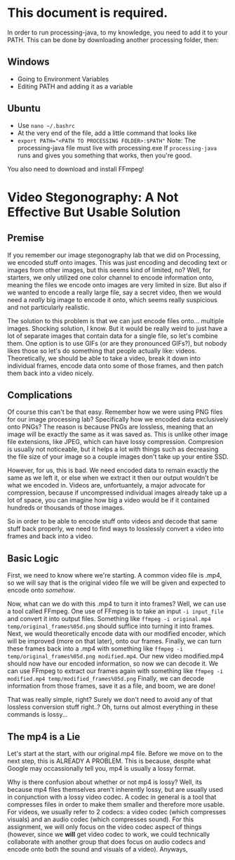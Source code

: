 # This document is required.

In order to run processing-java, to my knowledge, you need to add it to your PATH.
This can be done by downloading another processing folder, then:
## Windows
- Going to Environment Variables
- Editing PATH and adding it as a variable
## Ubuntu
- Use `nano ~/.bashrc`
- At the very end of the file, add a little command that looks like
- `export PATH="<PATH TO PROCESSING FOLDER>:$PATH"`
Note: The processing-java file must live with processing.exe
If `processing-java` runs and gives you something that works, then you're good.

You also need to download and install FFmpeg!

# Video Stegonography: A Not Effective But Usable Solution

## Premise

If you remember our image stegonography lab that we did on Processing, we encoded stuff onto images.
This was just encoding and decoding text or images from other images, but this seems kind of limited, no?
Well, for starters, we only utilized one color channel to encode information onto, meaning the files we encode onto images are very limited in size.
**<Include a diagram about how small the encoded file has to be in comparison to the original file>**
But also if we wanted to encode a really large file, say a secret video, then we would need a *really* big image to encode it onto, which seems really suspicious and not particularly realistic.

The solution to this problem is that we can just encode files onto... multiple images. Shocking solution, I know.
But it would be really weird to just have a lot of separate images that contain data for a single file, so let's combine them.
One option is to use GIFs (or are they pronounced GIFs?), but nobody likes those so let's do something that people actually like: videos.
Theoretically, we should be able to take a video, break it down into individual frames, encode data onto some of those frames, and then patch them back into a video nicely.

## Complications

Of course this can't be that easy.
Remember how we were using PNG files for our image processing lab? Specifically how we encoded data exclusively onto PNGs?
The reason is because PNGs are lossless, meaning that an image will be exactly the same as it was saved as.
This is unlike other image file extensions, like JPEG, which can have lossy compression. Compresion is usually not noticeable, but it helps a lot with things such as decreasing the file size of your image so a couple images don't take up your entire SSD.

However, for us, this is bad. We need encoded data to remain exactly the same as we left it, or else when we extract it then our output wouldn't be what we encoded in.
Videos are, unfortuantely, a major advocate for compression, because if uncompressed individual images already take up a lot of space, you can imagine how big a video would be if it contained hundreds or thousands of those images.

So in order to be able to encode stuff onto videos and decode that same stuff back properly, we need to find ways to losslessly convert a video into frames and back into a video.

## Basic Logic

First, we need to know where we're starting. A common video file is .mp4, so we will say that is the original video file we will be given and expected to encode onto *somehow*.

Now, what can we do with this .mp4 to turn it into frames? Well, we can use a tool called FFmpeg.
One use of FFmpeg is to take an input ```-i input_file``` and convert it into output files. Something like ```ffmpeg -i original.mp4 temp/original_frames%05d.png``` should suffice into turning it into frames.
Next, we would theoretically encode data with our modified encoder, which will be improved (more on that later), onto our frames.
Finally, we can turn these frames back into a .mp4 with something like ```ffmpeg -i temp/original_frames%05d.png modified.mp4```.
Our new video modified.mp4 should now have our encoded information, so now we can decode it.
We can use FFmpeg to extract our frames again with something like ```ffmpeg -i modified.mp4 temp/modified_frames%05d.png```
Finally, we can decode information from those frames, save it as a file, and boom, we are done!

That was really simple, right? Surely we don't need to avoid any of that lossless conversion stuff right..? Oh, turns out almost everything in these commands is lossy...

## The mp4 is a Lie

Let's start at the start, with our original.mp4 file.
Before we move on to the next step, this is ALREADY A PROBLEM.
This is because, despite what Google may occassionally tell you, mp4 is usually a lossy format.
**<Insert screenshots of Google saying that mp4 is both lossy and lossless>**

Why is there confusion about whether or not mp4 is lossy? Well, its because mp4 files themselves aren't inherently lossy, but are usually used in conjunction with a lossy video codec.
A codec in general is a tool that compresses files in order to make them smaller and therefore more usable. For videos, we usually refer to 2 codecs: a video codec (which compresses visuals) and an audio codec (which compresses sound). For this assignment, we will only focus on the video codec aspect of things (however, since we **will** get video codec to work, we could technically collaborate with another group that does focus on audio codecs and encode onto both the sound and visuals of a video).
Anyways, 